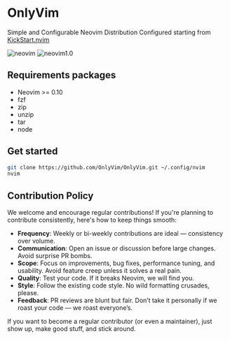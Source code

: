 # OnlyVim

Simple and Configurable Neovim Distribution
Configured starting from [KickStart.nvim](https://github.com/nvim-lua/kickstart.nvim)


![neovim](https://github.com/OnlyVim/OnlyVim/blob/images/images/img1.jpg)
![neovim1.0](https://github.com/OnlyVim/OnlyVim/blob/images/images/_byLCLz2.jpg)

## Requirements packages
- Neovim >= 0.10
- fzf
- zip
- unzip
- tar
- node

## Get started
```sh
git clone https://github.com/OnlyVim/OnlyVim.git ~/.config/nvim
nvim
```

##  Contribution Policy

We welcome and encourage regular contributions! If you're planning to contribute consistently, here's how to keep things smooth:

- **Frequency**: Weekly or bi-weekly contributions are ideal — consistency over volume.
- **Communication**: Open an issue or discussion before large changes. Avoid surprise PR bombs.
- **Scope**: Focus on improvements, bug fixes, performance tuning, and usability. Avoid feature creep unless it solves a real pain.
- **Quality**: Test your code. If it breaks Neovim, we will find you.
- **Style**: Follow the existing code style. No wild formatting crusades, please.
- **Feedback**: PR reviews are blunt but fair. Don’t take it personally if we roast your code — we roast everyone’s.

If you want to become a regular contributor (or even a maintainer), just show up, make good stuff, and stick around.
